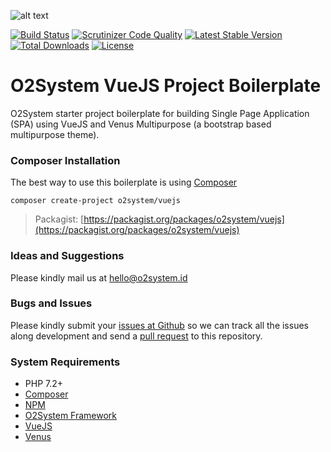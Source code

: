 ![alt text](https://repository-images.githubusercontent.com/217445075/9d7c2080-5c9d-11ea-988d-50af20f9bd1c "O2System PWA VueJS Project Boilerplate")


[![Build Status](https://travis-ci.org/o2system/vuejs.svg?branch=master)](https://travis-ci.org/o2system/vuejs)
[![Scrutinizer Code Quality](https://scrutinizer-ci.com/g/o2system/vuejs/badges/quality-score.png?b=master)](https://scrutinizer-ci.com/g/o2system/vuejs/?branch=master)
[![Latest Stable Version](https://poser.pugx.org/o2system/vuejs/v/stable)](https://packagist.org/packages/o2system/vuejs)
[![Total Downloads](https://poser.pugx.org/o2system/vuejs/downloads)](https://packagist.org/packages/o2system/vuejs)
[![License](https://poser.pugx.org/o2system/vuejs/license)](https://packagist.org/packages/o2system/vuejs)

# O2System VueJS Project Boilerplate

O2System starter project boilerplate for building Single Page Application (SPA) using VueJS and Venus Multipurpose (a bootstrap based multipurpose theme).


### Composer Installation

The best way to use this boilerplate is using [Composer](https://getcomposer.org)
```
composer create-project o2system/vuejs
```
> Packagist: [https://packagist.org/packages/o2system/vuejs](https://packagist.org/packages/o2system/vuejs)

### Ideas and Suggestions

Please kindly mail us at [hello@o2system.id](mailto:hello@o2system.id])

### Bugs and Issues

Please kindly submit your [issues at Github](http://github.com/o2system/vuejs/issues) so we can track all the issues along development and send a [pull request](http://github.com/o2system/vuejs/pulls) to this repository.

### System Requirements

- PHP 7.2+
- [Composer](https://getcomposer.org)
- [NPM](https://www.npmjs.com/get-npm)
- [O2System Framework](https://github.com/o2system/framework)
- [VueJS](https://github.com/vuejs)
- [Venus](https://github.com/o2system/venus)
